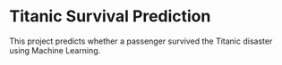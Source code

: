 # Titanic Survival Prediction
This project predicts whether a passenger survived the Titanic disaster using Machine Learning.
